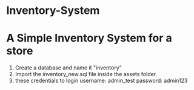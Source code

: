 # Inventory-System
A Simple Inventory System for a store
========================================

1. Create a database and name it "inventory" 
2. Import the inventory_new.sql file inside the assets folder.
3. these credentials to login
  username: admin_test
  password: admin123
